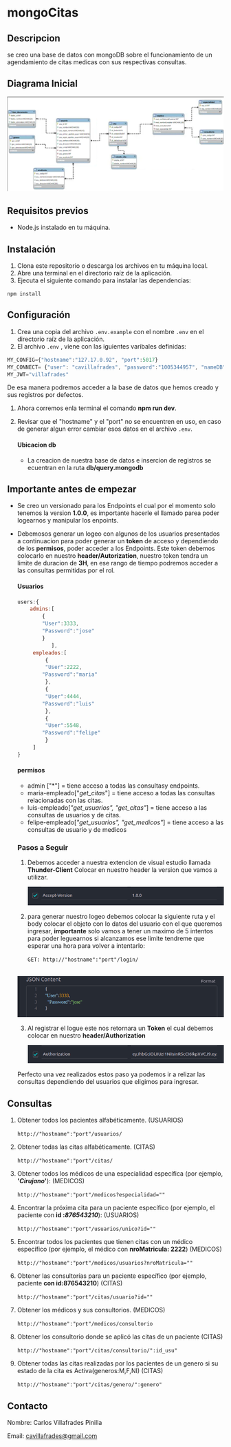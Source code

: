 # mongoCitas

## Descripcion

se creo una base de datos con mongoDB sobre el funcionamiento de un agendamiento de citas medicas con sus respectivas consultas. 

## Diagrama Inicial


 ![zoo](./assets/Screenshot%20from%202023-08-28%2022-30-07.png)


## Requisitos previos

- Node.js instalado en tu máquina.

## Instalación

1. Clona este repositorio o descarga los archivos en tu máquina local.
2. Abre una terminal en el directorio raíz de la aplicación.
3. Ejecuta el siguiente comando para instalar las dependencias:

```
npm install
```



## Configuración

1. Crea una copia del archivo `.env.example` con el nombre `.env` en el directorio raíz de la aplicación.
2. El archivo `.env` , viene con las iguientes varibales definidas:

```javascript
MY_CONFIG={"hostname":"127.17.0.92", "port":5017}
MY_CONNECT= {"user": "cavillafrades", "password":"1005344957", "nameDB": "db_citas_campus"}
MY_JWT="villafrades"
```



De esa manera podremos acceder a la base de datos que hemos creado y sus registros por defectos.

1. Ahora corremos enla terminal el comando **npm run dev**.

2. Revisar que el "hostname" y el "port" no se encuentren en uso, en caso de generar algun error cambiar esos datos en el archivo `.env`.

   #### Ubicacion db

   - La creacion de nuestra base de datos e insercion de registros se ecuentran en la ruta **db/query.mongodb**

##  Importante antes de empezar

- Se creo un versionado para los Endpoints el cual por el momento solo tenemos la version **1.0.0**, es importante hacerle el llamado parea poder logearnos y manipular los enpoints.

- Debemosos generar un logeo con algunos de los usuarios presentados a continuacion para poder generar un **token** de acceso y dependiendo de los **permisos**, poder acceder a los Endpoints. Este token debemos colocarlo en nuestro **header/Autorization**, nuestro token tendra un limite de duracion de **3H**, en ese rango de tiempo podremos acceder a las consultas permitidas por el rol.

    #### Usuarios

    ```javascript
    users:{
        admins:[
            {
         	"User":3333,
      		"Password":"jose"
            }
               ],
         empleados:[
             {
             "User":2222,
      		"Password":"maria"
             },
             {
             "User":4444,
      		"Password":"luis"
             },
             {
             "User":5548,
      		"Password":"felipe"
             }
         ]
    }
    ```

    

    #### permisos

    - admin ["*"] = tiene acceso a todas las consultasy endpoints.
    - maria-empleado["*get_citas*"] = tiene acceso a todas las consultas relacionadas con las citas.
    - luis-empleado[*"get_usuarios", "get_citas"*] = tiene acceso a las consultas de usuarios y de citas.
    - felipe-empleado[*"get_usuarios", "get_medicos"*] = tiene acceso a las consultas de usuario y de medicos

    ### Pasos a Seguir

    1. Debemos acceder a nuestra extencion de visual estudio llamada **Thunder-Client**  Colocar en nuestro header la version que vamos a utilizar.

       ![zoo](./assets/accept_version.png)

    2. para generar nuestro logeo debemos colocar la siguiente ruta y el body colocar el objeto con lo datos del usuario con el que queremos ingresar, **importante** solo vamos a tener un maximo de 5 intentos para poder leguearnos si alcanzamos ese limite tendreme que esperar una hora para volver a intentarlo:

       `GET: http://"hostname":"port"/login/`

    ​		![zoo](./assets/bodyLogin.png)

    3. Al registrar el logue este nos retornara un **Token** el cual debemos colocar en nuestro **header/Authorization**

       ![zoo](./assets/Token.png)

    Perfecto una vez realizados estos paso ya podemos ir a relizar las consultas dependiendo del usuarios que eligimos para ingresar.

## Consultas

1. Obtener todos los pacientes alfabéticamente. (USUARIOS)

   `http://"hostname":"port"/usuarios/`

2. Obtener todas las citas alfabéticamente. (CITAS)

   `http://"hostname":"port"/citas/`

3. Obtener todos los médicos de una especialidad específica (por ejemplo, **'*Cirujano*'**): (MEDICOS)

   `http://"hostname":"port"/medicos?especialidad=""`

4. Encontrar la próxima cita para un paciente específico (por ejemplo, el paciente con **id :*876543210***): (USUARIOS)

   `http://"hostname":"port"/usuarios/unico?id=""`

5. Encontrar todos los pacientes que tienen citas con un médico específico (por ejemplo, el médico con **nroMatricula: 2222**) (MEDICOS)

   `http://"hostname":"port"/medicos/usuarios?nroMatricula=""`

6. Obtener las consultorías para un paciente específico (por ejemplo, paciente **con id:876543210**) (CITAS)

   `http://"hostname":"port"/citas/usuario?id=""`

8. Obtener los médicos y sus consultorios. (MEDICOS)

   `http://"hostname":"port"/medicos/consultorio`

10. Obtener los consultorio donde se aplicó las citas de un paciente (CITAS)

    `http://"hostname":"port"/citas/consultorio/":id_usu"`

11. Obtener todas las citas realizadas por los pacientes de un genero si su estado de la cita es Activa(generos:M,F,NI) (CITAS)

    `http://"hostname":"port"/citas/genero/":genero"`



## Contacto

Nombre: Carlos Villafrades Pinilla

Email: [cavillafrades@gmail.com](mailto:cavillafrades@gmail.com)
